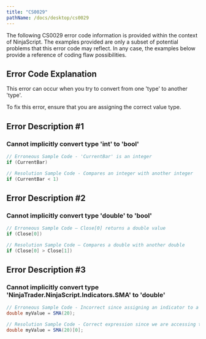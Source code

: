 ```yaml
---
title: "CS0029"
pathName: /docs/desktop/cs0029
---
```


The following CS0029 error code information is provided within the context of NinjaScript. The examples provided are only a subset of potential problems that this error code may reflect. In any case, the examples below provide a reference of coding flaw possibilities.

## Error Code Explanation

This error can occur when you try to convert from one 'type' to another 'type'.

To fix this error, ensure that you are assigning the correct value type.

## Error Description #1

### Cannot implicitly convert type 'int' to 'bool'

```csharp
// Erroneous Sample Code - 'CurrentBar' is an integer
if (CurrentBar)
```

```csharp
// Resolution Sample Code - Compares an integer with another integer
if (CurrentBar < 1)
```

## Error Description #2

### Cannot implicitly convert type 'double' to 'bool'

```csharp
// Erroneous Sample Code – Close[0] returns a double value
if (Close[0])
```

```csharp
// Resolution Sample Code – Compares a double with another double
if (Close[0] > Close[1])
```

## Error Description #3

### Cannot implicitly convert type 'NinjaTrader.NinjaScript.Indicators.SMA' to 'double'

```csharp
// Erroneous Sample Code - Incorrect since assigning an indicator to a variable of double type
double myValue = SMA(20);
```

```csharp
// Resolution Sample Code - Correct expression since we are accessing the current bar's value of the SMA indicator
double myValue = SMA(20)[0];
```
